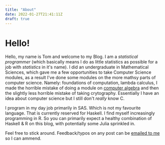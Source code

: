 ```yaml
---
title: "About"
date: 2022-01-27T21:41:11Z
draft: true
---
```


# Hello!

Hello, my name is Tom and welcome to my Blog. I am a *statistical programmer* (which basically means I do as little statistics as possible for a job with _statistics_ in it's name). I did an undergraduate in Mathematical Sciences, which gave me a few opportunities to take Computer Science modules, as a result I've done some modules on the more mathsy parts of computer science. Namely: foundations of computation, lambda calculus, I made the horrible mistake of doing a module on [computer algebra](https://en.wikipedia.org/wiki/Computer_algebra) and then the slightly less horrible mistake of taking crytography. Essentially I have an idea about computer science but I still don't _really_ know C.

I program in my day job primarily in SAS. Which is not my favourite language. That is currently reserved for Haskell. I find myself increasingly programming in R. So you can primarily expect a healthy combination of Haskell & R on this blog, with potentially some Julia sprinkled in.

Feel free to stick around. Feedback/typos on any post can be [emailed to me](mailto:tomratford@gmail.com) so I can ammend.